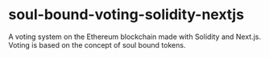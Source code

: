 # soul-bound-voting-solidity-nextjs
A voting system on the Ethereum blockchain made with Solidity and Next.js. Voting is based on the concept of soul bound tokens.
